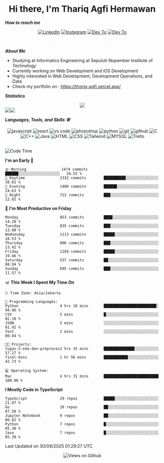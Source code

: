 <div align="center">
  <h1>Hi there, I'm Thariq Agfi Hermawan</h1>
</div>


***How to reach me***
<p align='center'>
   <a href="https://www.linkedin.com/in/thariqagfihermawan" target="_blank"><img src="https://img.shields.io/badge/LinkedIn-0077B5?style=for-the-badge&logo=linkedin&logoColor=white" alt="LinkedIn"></a>
   <a href="https://www.instagram.com/thoriqagfi" target="_blank"><img src="https://img.shields.io/badge/Instagram-E4405F?style=for-the-badge&logo=instagram&logoColor=white" alt="Instagram"></a>
   <a href="https://medium.com/@thoriq.aghfi60" target="_blank"><img src="https://img.shields.io/badge/Medium-12100E?style=for-the-badge&logo=medium&logoColor=white" alt="Dev To"></a>
   <a href="https://linktr.ee/thoriqagfi" target="_blank"><img src="https://img.shields.io/badge/linktree-1de9b6?style=for-the-badge&logo=linktree&logoColor=white" alt="Dev To"></a>
</p>

<br>

***About Me***
- Studying at Informatics Engineering at Sepuluh Nopember Institute of Technology
- Currently working on Web Development and iOS Development
- Highly interested in Web Development, Development Operations, and Data
- Check my portfolio on : https://thoriq-agfi.vercel.app/

***Statistics***

<!-- [![GitHub Streak](http://github-readme-streak-stats.herokuapp.com?user=thoriqagfi&theme=dark)](https://git.io/streak-stats) -->

<div align="center">
  <img src="http://github-readme-streak-stats.herokuapp.com?user=thoriqagfi&theme=chartreuse-dark"/>
</div>

<div align="center">
  <div style="display: flex;">
    <img src="https://github-readme-stats.vercel.app/api/top-langs/?username=thoriqagfi&layout=compact&theme=chartreuse-dark&langs_count=8" />
    <img src="https://github-readme-stats.vercel.app/api?username=thoriqagfi&show_icons=true&theme=chartreuse-dark"/>
  </div>
</div>

<!-- [![Top Langs](https://github-readme-stats.vercel.app/api/top-langs/?username=thoriqagfi&layout=compact&&theme=chartreuse-dark&langs_count=8)](https://github.com/thoriqagfi)
< ![Agfi's GitHub stats](https://github-readme-stats.vercel.app/api?username=thoriqagfi&show_icons=true&theme=chartreuse-dark) -->

***Languages, Tools, and Skills 🛠***

  <div align="center">
    <img src="https://img.shields.io/badge/JavaScript-F7DF1E?style=for-the-badge&logo=javascript&logoColor=black" alt="javascript" />
    <img src="https://img.shields.io/badge/React-61DAFB?style=for-the-badge&logo=react&logoColor=black" alt="react" />
    <img src="https://img.shields.io/badge/vs%20code-007ACC?style=for-the-badge&logo=visual%20studio%20code&logoColor=white" alt="vs code" />
    <img src="https://img.shields.io/badge/adobe%20photoshop-31A8FF?style=for-the-badge&logo=adobe%20photoshop&logoColor=white" alt="photoshop" />
    <img src="https://img.shields.io/badge/python-3776AB?style=for-the-badge&logo=python&logoColor=white" alt="python" />
    <img src="https://img.shields.io/badge/Git-F05032?style=for-the-badge&logo=git&logoColor=white" alt="git" />
    <img src="https://img.shields.io/badge/GitHub-100000?style=for-the-badge&logo=github&logoColor=white" alt="github" />
    <img src="https://img.shields.io/badge/c-%2300599C.svg?style=for-the-badge&logo=c&logoColor=white" alt="C" />
    <img src="https://img.shields.io/badge/c++-%2300599C.svg?style=for-the-badge&logo=c%2B%2B&logoColor=white" alt="C++" />
    <img src="https://img.shields.io/badge/Java-ED8B00?style=for-the-badge&logo=java&logoColor=white" alt="Java"/>
    <img src="https://img.shields.io/badge/HTML5-E34F26?style=for-the-badge&logo=html5&logoColor=white" alt="HTML" />
    <img src="https://img.shields.io/badge/CSS-239120?&style=for-the-badge&logo=css3&logoColor=white" alt ="CSS" />
    <img src="https://img.shields.io/badge/tailwindcss-%2338B2AC.svg?style=for-the-badge&logo=tailwind-css&logoColor=white" alt="Tailwind" />
    <img src="https://img.shields.io/badge/MySQL-00000F?style=for-the-badge&logo=mysql&logoColor=white" alt="MYSQL" />
    <img src="https://img.shields.io/badge/Trello-%23026AA7.svg?style=for-the-badge&logo=Trello&logoColor=white" alt="Trello" />
  </div><br>

<!--START_SECTION:waka-->
![Code Time](http://img.shields.io/badge/Code%20Time-1%2C479%20hrs%2036%20mins-blue)

**I'm an Early 🐤** 

```text
🌞 Morning                1474 commits        ██████░░░░░░░░░░░░░░░░░░░   24.53 % 
🌆 Daytime                2332 commits        ██████████░░░░░░░░░░░░░░░   38.81 % 
🌃 Evening                1480 commits        ██████░░░░░░░░░░░░░░░░░░░   24.63 % 
🌙 Night                  722 commits         ███░░░░░░░░░░░░░░░░░░░░░░   12.02 % 
```
📅 **I'm Most Productive on Friday** 

```text
Monday                   853 commits         ████░░░░░░░░░░░░░░░░░░░░░   14.20 % 
Tuesday                  835 commits         ███░░░░░░░░░░░░░░░░░░░░░░   13.90 % 
Wednesday                1113 commits        █████░░░░░░░░░░░░░░░░░░░░   18.53 % 
Thursday                 806 commits         ███░░░░░░░░░░░░░░░░░░░░░░   13.42 % 
Friday                   1169 commits        █████░░░░░░░░░░░░░░░░░░░░   19.46 % 
Saturday                 537 commits         ██░░░░░░░░░░░░░░░░░░░░░░░   08.94 % 
Sunday                   695 commits         ███░░░░░░░░░░░░░░░░░░░░░░   11.57 % 
```


📊 **This Week I Spent My Time On** 

```text
🕑︎ Time Zone: Asia/Jakarta

💬 Programming Languages: 
Python                   4 hrs 18 mins       ████████████████████████░   94.96 % 
CSV                      5 mins              █░░░░░░░░░░░░░░░░░░░░░░░░   02.18 % 
JSON                     5 mins              ░░░░░░░░░░░░░░░░░░░░░░░░░   01.92 % 
Text                     2 mins              ░░░░░░░░░░░░░░░░░░░░░░░░░   00.94 % 

🐱‍💻 Projects: 
tugas-2-eda-dan-preproces2 hrs 35 mins       ██████████████░░░░░░░░░░░   57.27 % 
final-boss               1 hr 56 mins        ███████████░░░░░░░░░░░░░░   42.73 % 

💻 Operating System: 
Mac                      4 hrs 31 mins       █████████████████████████   100.00 % 
```

**I Mostly Code in TypeScript** 

```text
TypeScript               29 repos            █████░░░░░░░░░░░░░░░░░░░░   21.97 % 
Go                       10 repos            ██░░░░░░░░░░░░░░░░░░░░░░░   07.58 % 
Jupyter Notebook         9 repos             ██░░░░░░░░░░░░░░░░░░░░░░░   06.82 % 
Python                   7 repos             █░░░░░░░░░░░░░░░░░░░░░░░░   05.30 % 
Java                     7 repos             █░░░░░░░░░░░░░░░░░░░░░░░░   05.30 % 
```




 Last Updated on 30/09/2025 01:29:27 UTC
<!--END_SECTION:waka-->

<div align="center">
<img src="https://komarev.com/ghpvc/?username=thoriqagfi&color=blue" alt="Views on Github" />
</div>
